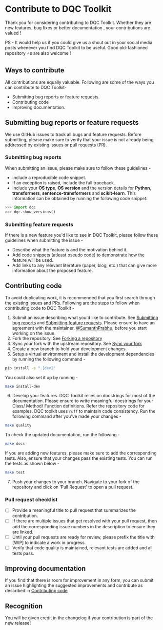 # Contribute to DQC Toolkit

Thank you for considering contributing to DQC Toolkit. 
Whether they are new features, bug fixes or better documentation , your contributions are valued ! 

PS - It would help us if you could give us a shout out in your social media posts whenever you find DQC Toolkit to be useful. Good old-fashioned repository ⭐️s are also welcome !

## Ways to contribute

All contributions are equally valuable. Following are some of the ways you can contribute to DQC Toolkit-

* Submitting bug reports or feature requests.
* Contributing code
* Improving documentation.

## Submitting bug reports or feature requests 

We use GitHub issues to track all bugs and feature requests. Before submitting, please make sure to verify that your issue is not already being addressed by existing issues or pull requests (PR).

### Submitting bug reports
When submitting an issue, please make sure to follow these guidelines - 
* Include a reproducible code snippet. 
* If an exception is raised, include the full traceback.
* Include your **OS type**, **OS version** and the version details for **Python**, **transformers**, **sentence-transformers** and **scikit-learn**. This information can be obtained by running the following code snippet:
```python 
>>> import dqc
>>> dqc.show_versions()
```

### Submitting feature requests
If there is a new feature you'd like to see in DQC Toolkit, please follow these guidelines when submitting the issue - 
* Describe what the feature is and the motivation behind it.
* Add code snippets (atleast pseudo code) to demonstrate how the feature will be used.
* Add links to any relevant literature (paper, blog, etc.) that can give more information about the proposed feature.

## Contributing code
To avoid duplicating work, it is recommended that you first search through the existing issues and PRs.
Following are the steps to follow when contributing code to DQC Toolkit - 
1. Submit an issue describing what you'd like to contribute. See [Submitting bug reports](#submitting-bug-reports) and [Submitting feature requests](#submitting-feature-requests). Please ensure to have an agreement with the maintainer, [@SumanthPrabhu](https://github.com/sumanthprabhu), before you start working on the issue.
2. Fork the repository. See [Forking a repository](https://docs.github.com/en/pull-requests/collaborating-with-pull-requests/working-with-forks/fork-a-repo#forking-a-repository)
3. Sync your fork with the upstream repository. See [Sync your fork](https://docs.github.com/en/pull-requests/collaborating-with-pull-requests/working-with-forks/fork-a-repo#configuring-git-to-sync-your-fork-with-the-upstream-repository)
4. Create a new branch to hold your development changes.
5. Setup a virtual environment and install the development dependencies by running the following command - 
```bash
pip install -e ".[dev]"
``` 
You could also set it up by running -  
```bash
make install-dev
```
6. Develop your features. DQC Toolkit relies on docstrings for most of the documentation. Please ensure to write meaningful docstrings for your Class/ Method/ Function definitions. Refer the repository code for examples. DQC toolkit uses `ruff` to maintain code consistency. Run the following command after you've made your changes - 
```bash
make quality
```
To check the updated documentation, run the following - 
```bash
make docs
``` 

If you are adding new features, please make sure to add the corresponding tests. Also, ensure that your changes pass the existing tests. You can run the tests as shown below - 
```bash 
make test
```

7. Push your changes to your branch. Navigate to your fork of the repository and click on 'Pull Request' to open a pull request.

### Pull request checklist
- [ ] Provide a meaningful title to pull request that summarizes the contribution.
- [ ] If there are multiple issues that get resolved with your pull request, then add the corresponding issue numbers in the description to ensure they are linked.
- [ ] Until your pull requests are ready for review, please prefix the title with [WIP] to indicate a work in progress.
- [ ] Verify that code quality is maintained, relevant tests are added and all tests pass. 

## Improving documentation
 If you find that there is room for improvement in any form, you can submit an issue highlighting the suggested improvements and contribute as described in [Contributing code](#contributing-code) 

## Recognition
You will be given credit in the changelog if your contribution is part of the new release!